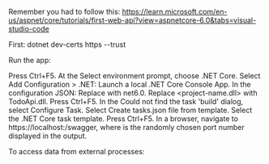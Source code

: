 Remember you had to follow this: 
https://learn.microsoft.com/en-us/aspnet/core/tutorials/first-web-api?view=aspnetcore-6.0&tabs=visual-studio-code

First:
dotnet dev-certs https --trust


Run the app:

Press Ctrl+F5.
At the Select environment prompt, choose .NET Core.
Select Add Configuration > .NET: Launch a local .NET Core Console App.
In the configuration JSON:
Replace <target-framework> with net6.0.
Replace <project-name.dll> with TodoApi.dll.
Press Ctrl+F5.
In the Could not find the task 'build' dialog, select Configure Task.
Select Create tasks.json file from template.
Select the .NET Core task template.
Press Ctrl+F5.
In a browser, navigate to https://localhost:<port>/swagger, where <port> is the randomly chosen port number displayed in the output.


To access data from external processes:

